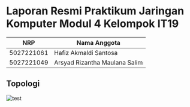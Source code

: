# Laporan Resmi Praktikum Jaringan Komputer Modul 4 Kelompok IT19

| NRP | Nama Anggota |
|-----|--------------|
| 5027221061 | Hafiz Akmaldi Santosa |
| 5027221049 | Arsyad Rizantha Maulana Salim |

## Topologi
![](/images/Topologi.png "test")
